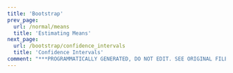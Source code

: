 ```yaml
---
title: 'Bootstrap'
prev_page:
  url: /normal/means
  title: 'Estimating Means'
next_page:
  url: /bootstrap/confidence_intervals
  title: 'Confidence Intervals'
comment: "***PROGRAMMATICALLY GENERATED, DO NOT EDIT. SEE ORIGINAL FILES IN /content***"
---
```

